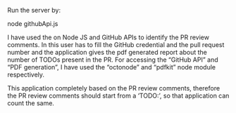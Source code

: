 
Run the server by: 

node githubApi.js

I have used the on Node JS and GitHub APIs to identify the PR review comments.
In this user has to fill the GitHub credential and the pull request number and the application gives the pdf generated report about the number of TODOs present in the PR.
For accessing the “GitHub API” and “PDF generation”, I have used the “octonode”  and “pdfkit” node module respectively.

This application completely based on the PR review comments, therefore the PR review comments should start from a ‘TODO:’, so that application can count the same.

